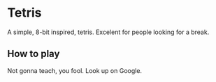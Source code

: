 # Tetris

A simple, 8-bit inspired, tetris. Excelent for people looking for a break.

## How to play
Not gonna teach, you fool. Look up on Google.